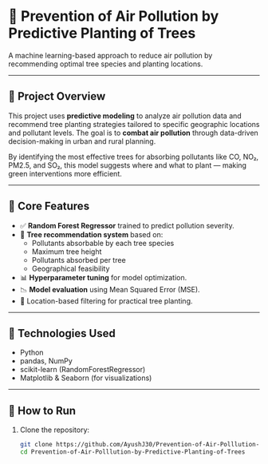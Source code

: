 # 🌿 Prevention of Air Pollution by Predictive Planting of Trees

A machine learning-based approach to reduce air pollution by recommending optimal tree species and planting locations.

---

## 📌 Project Overview

This project uses **predictive modeling** to analyze air pollution data and recommend tree planting strategies tailored to specific geographic locations and pollutant levels. The goal is to **combat air pollution** through data-driven decision-making in urban and rural planning.

By identifying the most effective trees for absorbing pollutants like CO, NO₂, PM2.5, and SO₂, this model suggests where and what to plant — making green interventions more efficient.

---

## 🧠 Core Features

- ✅ **Random Forest Regressor** trained to predict pollution severity.
- 🌱 **Tree recommendation system** based on:
  - Pollutants absorbable by each tree species
  - Maximum tree height
  - Pollutants absorbed per tree
  - Geographical feasibility
- 📊 **Hyperparameter tuning** for model optimization.
- 📉 **Model evaluation** using Mean Squared Error (MSE).
- 📍 Location-based filtering for practical tree planting.

---

## 🔧 Technologies Used

- Python
- pandas, NumPy
- scikit-learn (RandomForestRegressor)
- Matplotlib & Seaborn (for visualizations)

---

## 🚀 How to Run

1. Clone the repository:
   ```bash
   git clone https://github.com/AyushJ30/Prevention-of-Air-Polllution-by-Predictive-Planting-of-Trees.git
   cd Prevention-of-Air-Polllution-by-Predictive-Planting-of-Trees
